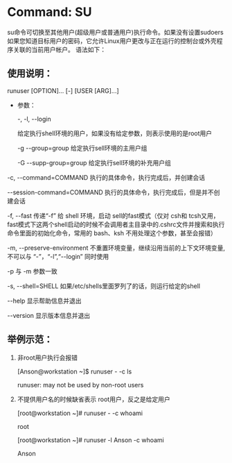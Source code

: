 # Command: SU

   su命令可切换至其他用户(超级用户或普通用户)执行命令。如果没有设置sudoers 如果您知道目标用户的密码，它允许Linux用户更改与正在运行的控制台或外壳程序关联的当前用户帐户。 语法如下：

 ## 使用说明：
   
   runuser [OPTION]... [-] [USER [ARG]...]

 - 参数：

    -, -l, --login

    给定执行shell环境的用户，如果没有给定参数，则表示使用的是root用户

    -g --group=group
    给定执行sell环境的主用户组 

    -G --supp-group=group
给定执行sell环境的补充用户组 

-c, --command=COMMAND
执行的具体命令，执行完成后，并创建会话

--session-command=COMMAND
执行的具体命令，执行完成后，但是并不创建会话


-f, --fast
传递“-f” 给 shell 环境，启动 sell的fast模式（仅对 csh和 tcsh又用，fast模式下这两个shell启动的时候不会调用者主目录中的.cshrc文件并搜索和执行命令里面的初始化命令，常用的 bash、ksh 不用处理这个参数，甚至会报错）

-m, --preserve-environment
  不重置环境变量，继续沿用当前的上下文环境变量,不可以与 “-”，“-l”,“--login” 同时使用

-p
 与 -m 参数一致

-s, --shell=SHELL
  如果/etc/shells里面罗列了的话，则运行给定的shell

--help
 显示帮助信息并退出

--version
 显示版本信息并退出

 

## 举例示范：

1. 非root用户执行会报错

     [Anson@workstation ~]$ runuser - -c ls 
     
     runuser: may not be used by non-root users
2. 不提供用户名的时候缺省表示 root用户，反之是给定用户

     [root@workstation ~]# runuser - -c whoami
      
      root

     [root@workstation ~]# runuser -l Anson -c whoami

      Anson
 


